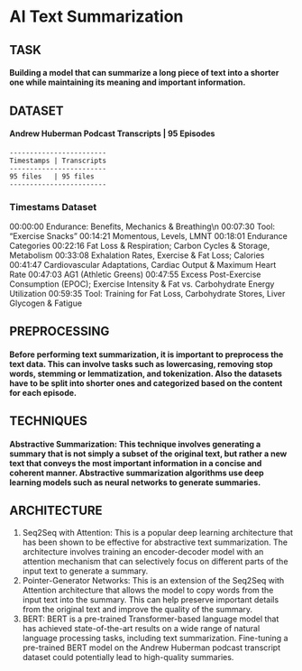# AI Text Summarization


## TASK
#### Building a model that can summarize a long piece of text into a shorter one while maintaining its meaning and important information.


## DATASET
#### Andrew Huberman Podcast Transcripts | 95 Episodes

    ------------------------
    Timestamps | Transcripts
    ------------------------
    95 files   | 95 files
    ------------------------

### Timestams Dataset
00:00:00 Endurance: Benefits, Mechanics & Breathing\n
00:07:30 Tool: “Exercise Snacks”
00:14:21 Momentous, Levels, LMNT
00:18:01 Endurance Categories
00:22:16 Fat Loss & Respiration; Carbon Cycles & Storage, Metabolism
00:33:08 Exhalation Rates, Exercise & Fat Loss; Calories 
00:41:47 Cardiovascular Adaptations, Cardiac Output & Maximum Heart Rate
00:47:03 AG1 (Athletic Greens)
00:47:55 Excess Post-Exercise Consumption (EPOC); Exercise Intensity & Fat vs. Carbohydrate Energy Utilization
00:59:35 Tool: Training for Fat Loss, Carbohydrate Stores, Liver Glycogen & Fatigue

## PREPROCESSING
#### Before performing text summarization, it is important to preprocess the text data. This can involve tasks such as lowercasing, removing stop words, stemming or lemmatization, and tokenization. Also the datasets have to be split into shorter ones and categorized based on the content for each episode.


## TECHNIQUES
#### Abstractive Summarization: This technique involves generating a summary that is not simply a subset of the original text, but rather a new text that conveys the most important information in a concise and coherent manner. Abstractive summarization algorithms use deep learning models such as neural networks to generate summaries.


## ARCHITECTURE
1. Seq2Seq with Attention: This is a popular deep learning architecture that has been shown to be effective for abstractive text summarization. The architecture involves training an encoder-decoder model with an attention mechanism that can selectively focus on different parts of the input text to generate a summary.
2. Pointer-Generator Networks: This is an extension of the Seq2Seq with Attention architecture that allows the model to copy words from the input text into the summary. This can help preserve important details from the original text and improve the quality of the summary.
3. BERT: BERT is a pre-trained Transformer-based language model that has achieved state-of-the-art results on a wide range of natural language processing tasks, including text summarization. Fine-tuning a pre-trained BERT model on the Andrew Huberman podcast transcript dataset could potentially lead to high-quality summaries.

